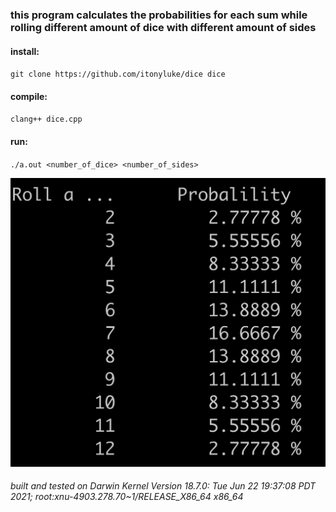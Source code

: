 ### this program calculates the probabilities for each sum while rolling different amount of dice with different amount of sides

#### install:
`git clone https://github.com/itonyluke/dice dice`

#### compile:
`clang++ dice.cpp`

#### run:
`./a.out <number_of_dice> <number_of_sides>`

![output example](images/example.png)

###### built and tested on Darwin Kernel Version 18.7.0: Tue Jun 22 19:37:08 PDT 2021; root:xnu-4903.278.70~1/RELEASE_X86_64 x86_64
